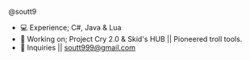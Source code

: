 @soutt9
- 💻 Experience; C#, Java & Lua
- 👑 Working on; Project Cry 2.0 & Skid's HUB || Pioneered troll tools.
- 📩 Inquiries || soutt999@gmail.com

